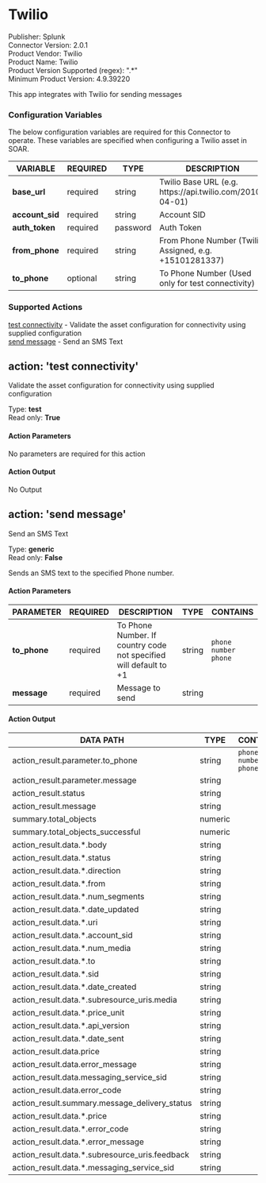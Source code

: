 [comment]: # "Auto-generated SOAR connector documentation"
# Twilio

Publisher: Splunk  
Connector Version: 2\.0\.1  
Product Vendor: Twilio  
Product Name: Twilio  
Product Version Supported (regex): "\.\*"  
Minimum Product Version: 4\.9\.39220  

This app integrates with Twilio for sending messages

### Configuration Variables
The below configuration variables are required for this Connector to operate.  These variables are specified when configuring a Twilio asset in SOAR.

VARIABLE | REQUIRED | TYPE | DESCRIPTION
-------- | -------- | ---- | -----------
**base\_url** |  required  | string | Twilio Base URL \(e\.g\. https\://api\.twilio\.com/2010\-04\-01\)
**account\_sid** |  required  | string | Account SID
**auth\_token** |  required  | password | Auth Token
**from\_phone** |  required  | string | From Phone Number \(Twilio Assigned, e\.g\. \+15101281337\)
**to\_phone** |  optional  | string | To Phone Number \(Used only for test connectivity\)

### Supported Actions  
[test connectivity](#action-test-connectivity) - Validate the asset configuration for connectivity using supplied configuration  
[send message](#action-send-message) - Send an SMS Text  

## action: 'test connectivity'
Validate the asset configuration for connectivity using supplied configuration

Type: **test**  
Read only: **True**

#### Action Parameters
No parameters are required for this action

#### Action Output
No Output  

## action: 'send message'
Send an SMS Text

Type: **generic**  
Read only: **False**

Sends an SMS text to the specified Phone number\.

#### Action Parameters
PARAMETER | REQUIRED | DESCRIPTION | TYPE | CONTAINS
--------- | -------- | ----------- | ---- | --------
**to\_phone** |  required  | To Phone Number\. If country code not specified will default to \+1 | string |  `phone number`  `phone` 
**message** |  required  | Message to send | string | 

#### Action Output
DATA PATH | TYPE | CONTAINS
--------- | ---- | --------
action\_result\.parameter\.to\_phone | string |  `phone number`  `phone` 
action\_result\.parameter\.message | string | 
action\_result\.status | string | 
action\_result\.message | string | 
summary\.total\_objects | numeric | 
summary\.total\_objects\_successful | numeric | 
action\_result\.data\.\*\.body | string | 
action\_result\.data\.\*\.status | string | 
action\_result\.data\.\*\.direction | string | 
action\_result\.data\.\*\.from | string | 
action\_result\.data\.\*\.num\_segments | string | 
action\_result\.data\.\*\.date\_updated | string | 
action\_result\.data\.\*\.uri | string | 
action\_result\.data\.\*\.account\_sid | string | 
action\_result\.data\.\*\.num\_media | string | 
action\_result\.data\.\*\.to | string | 
action\_result\.data\.\*\.sid | string | 
action\_result\.data\.\*\.date\_created | string | 
action\_result\.data\.\*\.subresource\_uris\.media | string | 
action\_result\.data\.\*\.price\_unit | string | 
action\_result\.data\.\*\.api\_version | string | 
action\_result\.data\.\*\.date\_sent | string | 
action\_result\.data\.price | string | 
action\_result\.data\.error\_message | string | 
action\_result\.data\.messaging\_service\_sid | string | 
action\_result\.data\.error\_code | string | 
action\_result\.summary\.message\_delivery\_status | string | 
action\_result\.data\.\*\.price | string | 
action\_result\.data\.\*\.error\_code | string | 
action\_result\.data\.\*\.error\_message | string | 
action\_result\.data\.\*\.subresource\_uris\.feedback | string | 
action\_result\.data\.\*\.messaging\_service\_sid | string | 